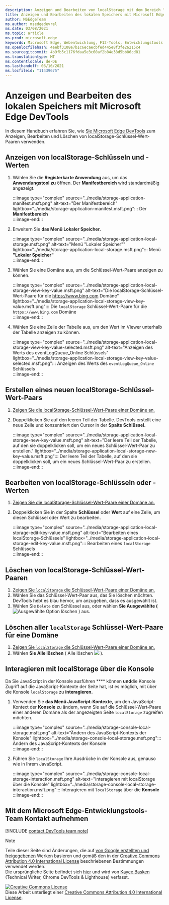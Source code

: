 ```yaml
---
description: Anzeigen und Bearbeiten von localStorage mit dem Bereich "Lokaler Speicher" und der Konsole.
title: Anzeigen und Bearbeiten des lokalen Speichers mit Microsoft Edge DevTools
author: MSEdgeTeam
ms.author: msedgedevrel
ms.date: 03/08/2021
ms.topic: article
ms.prod: microsoft-edge
keywords: Microsoft Edge, Webentwicklung, F12-Tools, Entwicklungstools
ms.openlocfilehash: 4eebf3108e7b1c6ecaecbfed445e8f3fe26215c4
ms.sourcegitcommit: 4b9fb5c1176fdaa5e3c60af2b84e38d5bb86cd81
ms.translationtype: MT
ms.contentlocale: de-DE
ms.lasthandoff: 03/16/2021
ms.locfileid: "11439675"
---
```

<!-- Copyright Kayce Basques 

   Licensed under the Apache License, Version 2.0 (the "License");
   you may not use this file except in compliance with the License.
   You may obtain a copy of the License at

       https://www.apache.org/licenses/LICENSE-2.0

   Unless required by applicable law or agreed to in writing, software
   distributed under the License is distributed on an "AS IS" BASIS,
   WITHOUT WARRANTIES OR CONDITIONS OF ANY KIND, either express or implied.
   See the License for the specific language governing permissions and
   limitations under the License.  -->  

# <a name="view-and-edit-local-storage-with-microsoft-edge-devtools"></a>Anzeigen und Bearbeiten des lokalen Speichers mit Microsoft Edge DevTools  

In diesem Handbuch erfahren Sie, wie [Sie Microsoft Edge DevTools][MicrosoftEdgeDevTools] zum Anzeigen, Bearbeiten und Löschen von localStorage-Schlüssel-Wert-Paaren verwenden. [][MDNWindowsLocalStorage]  

## <a name="view-localstorage-keys-and-values"></a>Anzeigen von localStorage-Schlüsseln und -Werten  

1.  Wählen Sie die **Registerkarte Anwendung** aus, um das **Anwendungstool zu** öffnen.  Der **Manifestbereich** wird standardmäßig angezeigt.  
    
    :::image type="complex" source="../media/storage-application-manifest.msft.png" alt-text="Der Manifestbereich" lightbox="../media/storage-application-manifest.msft.png":::
       Der **Manifestbereich**  
    :::image-end:::  
    
1.  Erweitern Sie **das Menü Lokaler Speicher.**  
    
    :::image type="complex" source="../media/storage-application-local-storage.msft.png" alt-text="Menü "Lokaler Speicher"" lightbox="../media/storage-application-local-storage.msft.png":::
       Menü **"Lokaler Speicher"**  
    :::image-end:::  
    
1.  Wählen Sie eine Domäne aus, um die Schlüssel-Wert-Paare anzeigen zu können.  
    
    :::image type="complex" source="../media/storage-application-local-storage-view-key-value.msft.png" alt-text="Die localStorage-Schlüssel-Wert-Paare für die https://www.bing.com Domäne" lightbox="../media/storage-application-local-storage-view-key-value.msft.png":::
       Die `localStorage` Schlüssel-Wert-Paare für die `https://www.bing.com` Domäne  
    :::image-end:::  
    
1.  Wählen Sie eine Zeile der Tabelle aus, um den Wert im Viewer unterhalb der Tabelle anzeigen zu können.  
    
    :::image type="complex" source="../media/storage-application-local-storage-view-key-value-selected.msft.png" alt-text="Anzeigen des Werts des eventLogQueue_Online Schlüssels" lightbox="../media/storage-application-local-storage-view-key-value-selected.msft.png":::
       Anzeigen des Werts des `eventLogQueue_Online` Schlüssels  
    :::image-end:::  
    
## <a name="create-a-new-localstorage-key-value-pair"></a>Erstellen eines neuen localStorage-Schlüssel-Wert-Paars  

1.  [Zeigen Sie die localStorage-Schlüssel-Wert-Paare einer Domäne an.](#view-localstorage-keys-and-values)  
1.  Doppelklicken Sie auf den leeren Teil der Tabelle.  DevTools erstellt eine neue Zeile und konzentriert den Cursor in der **Spalte Schlüssel.**  
    
    :::image type="complex" source="../media/storage-application-local-storage-new-key-value.msft.png" alt-text="Der leere Teil der Tabelle, auf den sie doppelklicken soll, um ein neues Schlüssel-Wert-Paar zu erstellen." lightbox="../media/storage-application-local-storage-new-key-value.msft.png":::
       Der leere Teil der Tabelle, auf den sie doppelklicken soll, um ein neues Schlüssel-Wert-Paar zu erstellen.  
    :::image-end:::  
    
## <a name="edit-localstorage-keys-or-values"></a>Bearbeiten von localStorage-Schlüsseln oder -Werten  

1.  [Zeigen Sie die localStorage-Schlüssel-Wert-Paare einer Domäne an.](#view-localstorage-keys-and-values)  
1.  Doppelklicken Sie in der Spalte **Schlüssel** oder **Wert** auf eine Zelle, um diesen Schlüssel oder Wert zu bearbeiten.  
    
    :::image type="complex" source="../media/storage-application-local-storage-edit-key-value.msft.png" alt-text="Bearbeiten eines localStorage-Schlüssels" lightbox="../media/storage-application-local-storage-edit-key-value.msft.png":::
       Bearbeiten eines `localStorage` Schlüssels  
    :::image-end:::  
    
## <a name="delete-localstorage-key-value-pairs"></a>Löschen von localStorage-Schlüssel-Wert-Paaren  

1.  [Zeigen Sie `localStorage` die Schlüssel-Wert-Paare einer Domäne an.](#view-localstorage-keys-and-values)  
1.  Wählen Sie das Schlüssel-Wert-Paar aus, das Sie löschen möchten.  DevTools hebt es blau hervor, um anzugeben, dass es ausgewählt ist.  
1.  Wählen Sie `Delete` den Schlüssel aus, oder wählen **Sie Ausgewählte \(** ![ Ausgewählte Option löschen ](../media/delete-icon.msft.png) \) aus.  
    
## <a name="delete-all-localstorage-key-value-pairs-for-a-domain"></a>Löschen aller `localStorage` Schlüssel-Wert-Paare für eine Domäne  

1.  [Zeigen Sie `localStorage` die Schlüssel-Wert-Paare einer Domäne an.](#view-localstorage-keys-and-values)  
1.  Wählen **Sie Alle löschen** \( Alle löschen ![ ](../media/clear-icon.msft.png) \).  
    
## <a name="interact-with-localstorage-from-the-console"></a>Interagieren mit localStorage über die Konsole  

Da Sie JavaScript in der Konsole ausführen **** können **und**die Konsole Zugriff auf die JavaScript-Kontexte der Seite hat, ist es möglich, mit über die Konsole `localStorage` zu **interagieren.**  

1.  Verwenden Sie **das Menü JavaScript-Kontexte,** um den JavaScript-Kontext der **Konsole** zu ändern, wenn Sie auf die Schlüssel-Wert-Paare einer anderen Domäne als der angezeigten Seite `localStorage` zugreifen möchten.  
    
    :::image type="complex" source="../media/storage-console-local-storage.msft.png" alt-text="Ändern des JavaScript-Kontexts der Konsole" lightbox="../media/storage-console-local-storage.msft.png":::
       Ändern des JavaScript-Kontexts der Konsole  
    :::image-end:::  
    
1.  Führen Sie `localStorage` Ihre Ausdrücke in der Konsole aus, genauso wie in Ihrem JavaScript.  
    
    :::image type="complex" source="../media/storage-console-local-storage-interaction.msft.png" alt-text="Interagieren mit localStorage über die Konsole" lightbox="../media/storage-console-local-storage-interaction.msft.png":::
       Interagieren mit `localStorage` über die **Konsole**  
    :::image-end:::  
    
## <a name="getting-in-touch-with-the-microsoft-edge-devtools-team"></a>Mit dem Microsoft Edge-Entwicklungstools-Team Kontakt aufnehmen  

[!INCLUDE [contact DevTools team note](../includes/contact-devtools-team-note.md)]  

<!-- links -->  

[MicrosoftEdgeDevTools]: ../../devtools-guide-chromium/index.md "Microsoft Edge (Chromium) Entwicklertools | Microsoft Docs"  

[MDNWindowsLocalStorage]: https://developer.mozilla.org/docs/Web/API/Window/localStorage "Window.localStorage | MDN"  

> [!NOTE]
> Teile dieser Seite sind Änderungen, die auf [von Google erstellten und freigegebenen][GoogleSitePolicies] Werken basieren und gemäß den in der [Creative Commons Attribution 4.0 International License][CCA4IL] beschriebenen Bestimmungen verwendet werden.  
> Die ursprüngliche Seite befindet sich [hier](https://developers.google.com/web/tools/chrome-devtools/storage/localstorage) und wird von [Kayce Basken][KayceBasques] \(Technical Writer, Chrome DevTools \& Lighthouse\) verfasst.  

[![Creative Commons License][CCby4Image]][CCA4IL]  
Diese Arbeit unterliegt einer [Creative Commons Attribution 4.0 International License][CCA4IL].  

[CCA4IL]: https://creativecommons.org/licenses/by/4.0  
[CCby4Image]: https://i.creativecommons.org/l/by/4.0/88x31.png  
[GoogleSitePolicies]: https://developers.google.com/terms/site-policies  
[KayceBasques]: https://developers.google.com/web/resources/contributors/kaycebasques  
